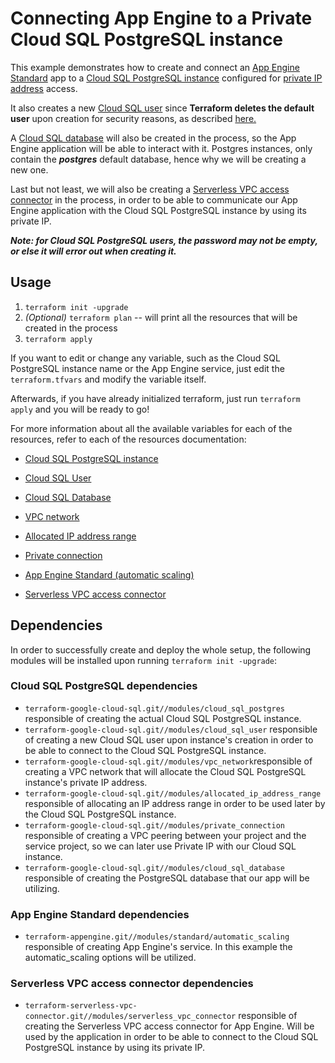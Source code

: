 # Connecting App Engine to a Private Cloud SQL PostgreSQL instance

This example demonstrates how to create and connect an [App Engine Standard](https://cloud.google.com/appengine/docs/standard) app to a [Cloud SQL PostgreSQL instance](https://cloud.google.com/sql/docs/postgres) configured for [private IP address](https://cloud.google.com/sql/docs/postgres/configure-private-ip) access.

It also creates a new [Cloud SQL user](https://cloud.google.com/sql/docs/postgres/create-manage-users) since **Terraform deletes the default user** upon creation for security reasons, as described [here.](https://www.terraform.io/docs/providers/google/r/sql_database_instance.html)

A [Cloud SQL database](https://cloud.google.com/sql/docs/postgres/create-manage-databases) will also be created in the process, so the App Engine application will be able to interact with it. Postgres instances, only contain the ***postgres*** default database, hence why we will be creating a new one.

Last but not least, we will also be creating a [Serverless VPC access connector](https://cloud.google.com/vpc/docs/configure-serverless-vpc-access) in the process, in order to be able to communicate our App Engine application with the Cloud SQL PostgreSQL instance by using its private IP.

***Note: for Cloud SQL PostgreSQL users, the password may not be empty, or else it will error out when creating it.***

## Usage

1. `terraform init -upgrade`
2. *(Optional)* `terraform plan` -- will print all the resources that will be created in the process
3. `terraform apply`

If you want to edit or change any variable, such as the Cloud SQL PostgreSQL instance name or the App Engine service, just edit the `terraform.tfvars` and modify the variable itself.

Afterwards, if you have already initialized terraform, just run `terraform apply` and you will be ready to go!

For more information about all the available variables for each of the resources, refer to each of the resources documentation:

- [Cloud SQL PostgreSQL instance](https://github.com/crodriguezconde/terraform-google-cloud-sql/tree/master/modules/cloud_sql_postgres)

- [Cloud SQL User](https://github.com/crodriguezconde/terraform-google-cloud-sql/tree/master/modules/cloud_sql_user)

- [Cloud SQL Database](https://github.com/crodriguezconde/terraform-google-cloud-sql/tree/master/modules/cloud_sql_database)

- [VPC network](https://github.com/crodriguezconde/terraform-google-cloud-sql/tree/master/modules/vpc_network)

- [Allocated IP address range](https://github.com/crodriguezconde/terraform-google-cloud-sql/tree/master/modules/allocated_ip_address_range)

- [Private connection](https://github.com/crodriguezconde/terraform-google-cloud-sql/tree/master/modules/private_connection)

- [App Engine Standard (automatic scaling)](https://github.com/bhidalto/terraform-appengine/tree/main/modules/standard/automatic_scaling)

- [Serverless VPC access connector](https://github.com/bhidalto/terraform-serverless-vpc-connector)

## Dependencies

In order to successfully create and deploy the whole setup, the following modules will be installed upon running `terraform init -upgrade`:

### Cloud SQL PostgreSQL dependencies

- `terraform-google-cloud-sql.git//modules/cloud_sql_postgres` responsible of creating the actual Cloud SQL PostgreSQL instance. 
- `terraform-google-cloud-sql.git//modules/cloud_sql_user` responsible of creating a new Cloud SQL user upon instance's creation in order to be able to connect to the Cloud SQL PostgreSQL instance.
- `terraform-google-cloud-sql.git//modules/vpc_network`responsible of creating a VPC network that will allocate the Cloud SQL PostgreSQL instance's private IP address.
- `terraform-google-cloud-sql.git//modules/allocated_ip_address_range` responsible of allocating an IP address range in order to be used later by the Cloud SQL PostgreSQL instance.
- `terraform-google-cloud-sql.git//modules/private_connection` responsible of creating a VPC peering between your project and the service project, so we can later use Private IP with our Cloud SQL instance. 
- `terraform-google-cloud-sql.git//modules/cloud_sql_database` responsible of creating the PostgreSQL database that our app will be utilizing.

### App Engine Standard dependencies

- `terraform-appengine.git//modules/standard/automatic_scaling` responsible of creating App Engine's service. In this example the automatic_scaling options will be utilized.

### Serverless VPC access connector dependencies

- `terraform-serverless-vpc-connector.git//modules/serverless_vpc_connector` responsible of creating the Serverless VPC access connector for App Engine. Will be used by the application in order to be able to connect to the Cloud SQL PostgreSQL instance by using its private IP.




